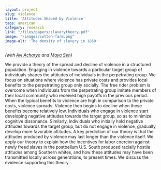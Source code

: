 ```yaml
---
layout: project
slug: violence
title: 'Attitudes Shaped by Violence'
tags: american
category: research
link: "/files/papers/slaverytheory.pdf"
image: "/images/cotton-farm.png"
image-alt: 'The density of slavery in 1860'
---
```


*(with [Avi Acharya][] and [Maya Sen][])*

We provide a theory of the spread and decline of violence in a structured population. Engaging in violence towards a particular target group of individuals shapes the attitudes of individuals in the perpetrating group. We focus on situations where violence has private costs and provides local benefits to the perpetrating group only socially. The free rider problem is overcome when individuals from the perpetrating group imitate members of their local community who received high payoffs in the previous period. When the typical benefits to violence are high in comparison to the private costs, violence spreads. Violence then begins to decline when these benefits become relatively low. Individuals who engage in violence start developing negative attitudes towards the target group, so as to minimize cognitive dissonance. Similarly, individuals who initially hold negative attitudes towards the target group, but do not engage in violence, gradually develop more favorable attitudes. A key prediction of our theory is that the attitudes produced by violence may last longer than the violence itself. We apply our theory to explain how the incentives for labor coercion against newly freed slaves in the postbellum U.S. South produced racially hostile attitudes among Southern whites, and how these attitudes may have been transmitted locally across generations, to present times. We discuss the evidence supporting this theory.

[sens]:  http://www.mattblackwell.org/files/papers/slavery.pdf
[Avi Acharya]: https://dl.dropbox.com/u/10781617/site/index.htm
[Maya Sen]: http://mayasen.org/
